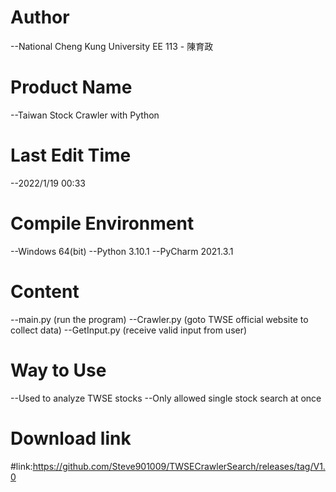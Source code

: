 # Author
--National Cheng Kung University EE 113 - 陳育政

# Product Name
--Taiwan Stock Crawler with Python

# Last Edit Time
--2022/1/19 00:33

# Compile Environment
--Windows 64(bit)
--Python 3.10.1
--PyCharm 2021.3.1

# Content
--main.py (run the program)
--Crawler.py (goto TWSE official website to collect data)
--GetInput.py (receive valid input from user)

# Way to Use
--Used to analyze TWSE stocks
--Only allowed single stock search at once

# Download link
#link:https://github.com/Steve901009/TWSECrawlerSearch/releases/tag/V1.0

